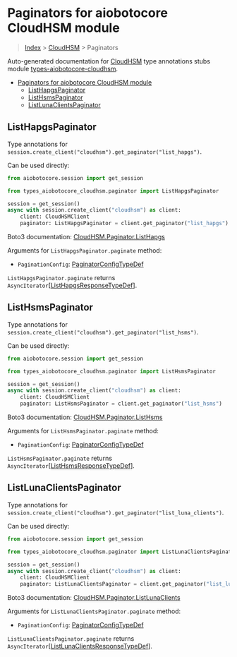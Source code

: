 <a id="paginators-for-aiobotocore-cloudhsm-module"></a>

# Paginators for aiobotocore CloudHSM module

> [Index](../README.md) > [CloudHSM](./README.md) > Paginators

Auto-generated documentation for
[CloudHSM](https://boto3.amazonaws.com/v1/documentation/api/latest/reference/services/cloudhsm.html#CloudHSM)
type annotations stubs module
[types-aiobotocore-cloudhsm](https://pypi.org/project/types-aiobotocore-cloudhsm/).

- [Paginators for aiobotocore CloudHSM module](#paginators-for-aiobotocore-cloudhsm-module)
  - [ListHapgsPaginator](#listhapgspaginator)
  - [ListHsmsPaginator](#listhsmspaginator)
  - [ListLunaClientsPaginator](#listlunaclientspaginator)

<a id="listhapgspaginator"></a>

## ListHapgsPaginator

Type annotations for
`session.create_client("cloudhsm").get_paginator("list_hapgs")`.

Can be used directly:

```python
from aiobotocore.session import get_session

from types_aiobotocore_cloudhsm.paginator import ListHapgsPaginator

session = get_session()
async with session.create_client("cloudhsm") as client:
    client: CloudHSMClient
    paginator: ListHapgsPaginator = client.get_paginator("list_hapgs")
```

Boto3 documentation:
[CloudHSM.Paginator.ListHapgs](https://boto3.amazonaws.com/v1/documentation/api/latest/reference/services/cloudhsm.html#CloudHSM.Paginator.ListHapgs)

Arguments for `ListHapgsPaginator.paginate` method:

- `PaginationConfig`:
  [PaginatorConfigTypeDef](./type_defs.md#paginatorconfigtypedef)

`ListHapgsPaginator.paginate` returns
`AsyncIterator`\[[ListHapgsResponseTypeDef](./type_defs.md#listhapgsresponsetypedef)\].

<a id="listhsmspaginator"></a>

## ListHsmsPaginator

Type annotations for
`session.create_client("cloudhsm").get_paginator("list_hsms")`.

Can be used directly:

```python
from aiobotocore.session import get_session

from types_aiobotocore_cloudhsm.paginator import ListHsmsPaginator

session = get_session()
async with session.create_client("cloudhsm") as client:
    client: CloudHSMClient
    paginator: ListHsmsPaginator = client.get_paginator("list_hsms")
```

Boto3 documentation:
[CloudHSM.Paginator.ListHsms](https://boto3.amazonaws.com/v1/documentation/api/latest/reference/services/cloudhsm.html#CloudHSM.Paginator.ListHsms)

Arguments for `ListHsmsPaginator.paginate` method:

- `PaginationConfig`:
  [PaginatorConfigTypeDef](./type_defs.md#paginatorconfigtypedef)

`ListHsmsPaginator.paginate` returns
`AsyncIterator`\[[ListHsmsResponseTypeDef](./type_defs.md#listhsmsresponsetypedef)\].

<a id="listlunaclientspaginator"></a>

## ListLunaClientsPaginator

Type annotations for
`session.create_client("cloudhsm").get_paginator("list_luna_clients")`.

Can be used directly:

```python
from aiobotocore.session import get_session

from types_aiobotocore_cloudhsm.paginator import ListLunaClientsPaginator

session = get_session()
async with session.create_client("cloudhsm") as client:
    client: CloudHSMClient
    paginator: ListLunaClientsPaginator = client.get_paginator("list_luna_clients")
```

Boto3 documentation:
[CloudHSM.Paginator.ListLunaClients](https://boto3.amazonaws.com/v1/documentation/api/latest/reference/services/cloudhsm.html#CloudHSM.Paginator.ListLunaClients)

Arguments for `ListLunaClientsPaginator.paginate` method:

- `PaginationConfig`:
  [PaginatorConfigTypeDef](./type_defs.md#paginatorconfigtypedef)

`ListLunaClientsPaginator.paginate` returns
`AsyncIterator`\[[ListLunaClientsResponseTypeDef](./type_defs.md#listlunaclientsresponsetypedef)\].
